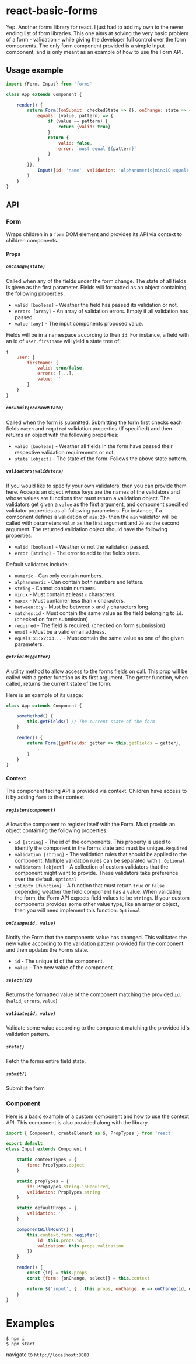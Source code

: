 # react-basic-forms

Yep. Another forms library for react. I just had to add my own to the never ending list of form libraries. This one aims at solving the very basic
problem of a form - validation - while giving the developer full control over the form components. The only form component
provided is a simple Input component, and is only meant as an example of how to use the Form API.

## Usage example

```javascript
import {Form, Input} from 'forms'

class App extends Component {

    render() {
        return Form({onSubmit: checkedState => {}, onChange: state => {}, validators: {
            equals: (value, pattern) => {
                if (value == pattern) {
                    return {valid: true}
                }
                return {
                    valid: false,
                    error: `must equal ${pattern}`
                }
            }
        }},
            Input({id: 'name', validation: 'alphanumeric|min:10|equals:John|required'})
        )
    }
}
```

## API

### Form

Wraps children in a `form` DOM element and provides its API via context to children components.

#### Props

##### `onChange(state)`

Called when any of the fields under the form change. The state of all fields is given as the first parameter. Fields will formatted as
an object containing the following properties.

+ `valid [boolean]` - Weather the field has passed its validation or not.
+ `errors [array]` - An array of validation errors. Empty if all validation has passed.
+ `value [any]` - The input components proposed value.

Fields will be in a namespace according to their `id`. For instance, a field with an id of `user.firstname` will yield a state tree of:

```javascript
{
    user: {
        firstname: {
            valid: true/false,
            errors: [...],
            value: ''
        }
    }
}
```


##### `onSubmit(checkedState)`

Called when the form is submitted. Submitting the form first checks each fields `match` and `required` validation properties (If specified) and then
returns an object with the following properties:

+ `valid [boolean]` - Weather all fields in the form have passed their respective validation requirements or not.
+ `state [object]` - The state of the form. Follows the above state pattern.

##### `validators(validators)`

If you would like to specify your own validators, then you can provide them here. Accepts an object whose keys are the names of the validators and whose values are functions that must
return a validation object. The validators get given a `value` as the first argument, and component specified validator properties as all following parameters. For instance, if a
component defines a validation of `min:20`- then the `min` validator will be called with parameters `value` as the first argument and `20` as the second argument.
The returned validation object should have the following properties:

+ `valid [boolean]` - Weather or not the validation passed.
+ `error [string]` - The error to add to the fields state.

Default validators include:

+ `numeric` - Can only contain numbers.
+ `alphanumeric` - Can contain both numbers and letters.
+ `string` - Cannot contain numbers.
+ `min:x` - Must contain at least `x` characters.
+ `max:x` - Must container less than `x` characters.
+ `between:x:y` - Must be between `x` and `y` characters long.
+ `matches:id` - Must contain the same value as the field belonging to `id`. (checked on form submission)
+ `required` - The field is required. (checked on form submission)
+ `email` - Must be a valid email address.
+ `equals:x1:x2:x3...` - Must contain the same value as one of the given parameters.

##### `getFields(getter)`

A utility method to allow access to the forms fields on call. This prop will be called with a getter function as its first argument. The getter function, when called, returns the current
state of the form.

Here is an example of its usage:
```javascript
class App extends Component {

    someMethod() {
        this.getFields() // The current state of the form
    }

    render() {
        return Form({getFields: getter => this.getFields = getter},
            ...
        )
    }
}
```

#### Context

The component facing API is provided via context. Children have access to it by adding `form` to their context.

##### `register(component)`

Allows the component to register itself with the Form. Must provide an object containing the following properties:

+ `id [string]` - The id of the components. This property is used to identify the component in the forms state and must be unique. `Required`
+ `validation [string]` - The validation rules that should be applied to the component. Multiple validation rules can be separated with `|`. `Optional`
+ `validators [object]` - A collection of custom validators that the component might want to provide. These validators take preference over the default. `Optional`
+ `isEmpty [function]` - A function that must return `true` or `false` depending weather the field component has a value. When validating the form, the Form API expects field values
to be `strings`. If your custom components provides some other value type, like an array or object, then you will need implement this function. `Optional`

##### `onChange(id, value)`

Notify the Form that the components value has changed. This validates the new value according to the validation pattern provided for the component and then updates the Forms state.

+ `id` - The unique id of the component.
+ `value` - The new value of the component.

##### `select(id)`

Returns the formatted value of the component matching the provided `id`. (`valid`, `errors`, `value`)

##### `validate(id, value)`

Validate some value according to the component matching the provided id's validation pattern.

##### `state()`

Fetch the forms entire field state.

##### `submit()`

Submit the form

### Component

Here is a basic example of a custom component and how to use the context API. This component is also provided along with the library.

```javascript
import { Component, createElement as $, PropTypes } from 'react'

export default
class Input extends Component {

    static contextTypes = {
        form: PropTypes.object
    }

    static propTypes = {
        id: PropTypes.string.isRequired,
        validation: PropTypes.string
    }

    static defaultProps = {
        validation: ''
    }

    componentWillMount() {
        this.context.form.register({
            id: this.props.id,
            validation: this.props.validation
        })
    }

    render() {
        const {id} = this.props
        const {form: {onChange, select}} = this.context

        return $('input', {...this.props, onChange: e => onChange(id, e.target.value), value: select(id).value || ''})
    }
}
```

# Examples

```
$ npm i
$ npm start
```

navigate to `http://localhost:8080`